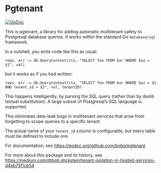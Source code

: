 # Pgtenant

[![GoDoc](https://godoc.org/github.com/bobg/pgtenant?status.svg)](https://godoc.org/github.com/bobg/pgtenant)

This is pgtenant,
a library for adding automatic multitenant safety to Postgresql database queries.
It works within the standard Go `database/sql` framework.

In a nutshell, you write code like this as usual:

```
rows, err := db.QueryContext(ctx, "SELECT foo FROM bar WHERE baz = $1", val)
```

but it works as if you had written:

```
rows, err := db.QueryContext(ctx, "SELECT foo FROM bar WHERE baz = $1 AND tenant_id = $2", val, tenantID)
```

This happens intelligently, by parsing the SQL query
(rather than by dumb textual substitution).
A large subset of Postgresql’s SQL language is supported.

This eliminates data-leak bugs in multitenant services that arise from forgetting to scope queries to a specific tenant.

The actual name of your `tenant_id` column is configurable,
but every table must be defined to include one.

For documentation, see https://godoc.org/github.com/bobg/pgtenant.

For more about this package and its history, see https://medium.com/@bob.glickstein/tenant-isolation-in-hosted-services-d4eb75f1cb54
